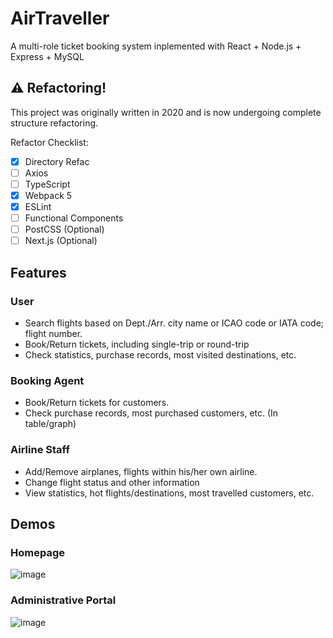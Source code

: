 # AirTraveller
A multi-role ticket booking system inplemented with React + Node.js + Express + MySQL

## ⚠️ Refactoring!
This project was originally written in 2020 and is now undergoing complete structure refactoring.

Refactor Checklist:
- [x]  Directory Refac
- [ ]  Axios
- [ ]  TypeScript
- [x]  Webpack 5
- [x]  ESLint
- [ ]  Functional Components
- [ ]  PostCSS (Optional)
- [ ]  Next.js (Optional)

## Features
### User
* Search flights based on Dept./Arr. city name or ICAO code or IATA code; flight number.
* Book/Return tickets, including single-trip or round-trip
* Check statistics, purchase records, most visited destinations, etc.

### Booking Agent
* Book/Return tickets for customers.
* Check purchase records, most purchased customers, etc. (In table/graph)

### Airline Staff
* Add/Remove airplanes, flights within his/her own airline.
* Change flight status and other information
* View statistics, hot flights/destinations, most travelled customers, etc.

## Demos
### Homepage
![image](https://user-images.githubusercontent.com/36621849/113292346-f8f86200-9326-11eb-9fc5-1329880be45b.png)

### Administrative Portal
![image](https://user-images.githubusercontent.com/36621849/113293469-635dd200-9328-11eb-9103-75664f04f8e0.png)

